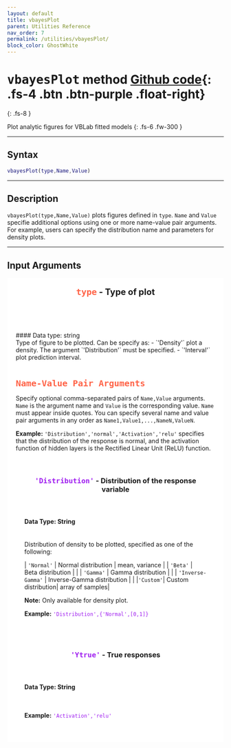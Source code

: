 ```yaml
---
layout: default
title: vbayesPlot
parent: Utilities Reference
nav_order: 7
permalink: /utilities/vbayesPlot/
block_color: GhostWhite
---
```


# <samp>vbayesPlot</samp> method [Github code](https://github.com/VBayesLab/VBLab/blob/main/VBLab/Utilities/vbayesPlot.m){: .fs-4 .btn .btn-purple  .float-right}
{: .fs-8 }

Plot analytic figures for VBLab fitted models
{: .fs-6 .fw-300 }

---

## Syntax

```matlab
vbayesPlot(type,Name,Value)
```
---
## Description
`vbayesPlot(type,Name,Value)` plots figures defined in `type`. `Name` and `Value` specifie additional options using one or more name-value pair arguments. For example, users can specify the distribution name and parameters for density plots. 

---

## Input Arguments
<!--type-->
<div class="code-example" markdown="1" style="background-color:White;padding:20px;">
<header style="font-weight:bold;font-size:20px"><span style="font-family:monospace;color:Tomato">type</span> - Type of plot </header>
#### Data type: string
<br>
Type of figure to be plotted. Can be specify as:
- `'Density'` plot a density. The argument `'Distribution'` must be specified.  
- `'Interval'` plot prediction interval. 

</div>

<div class="code-example" markdown="1" style="background-color:White;padding:20px;">
<!--Name-Value Pairs-->
<span style="font-family:monospace;font-size:20px;font-weight:bold;color:Tomato">Name-Value Pair Arguments </span>

Specify optional comma-separated pairs of `Name,Value` arguments. `Name` is the argument name and `Value` is the corresponding value. `Name` must appear inside quotes. You can specify several name and value pair arguments in any order as `Name1,Value1,...,NameN,ValueN`.

**Example:** `'Distribution','normal','Activation','relu'` specifies that the distribution of the response is normal, and the activation function of hidden layers is the Rectified Linear Unit (ReLU) function.

<!--Distibution-->
<div class="code-example" markdown="1" style="background-color:{{page.block_color}};padding:20px;">
<header><h3><span style="color:#A020F0;font-weight:bold;font-family:monospace">'Distribution'</span> - Distribution of the response variable</h3></header>

#### Data Type: String 
<br>
Distribution of density to be plotted, specified as one of the following:

| `'Normal'`   | Normal distribution | mean, variance |
| `'Beta'`     | Beta distribution   | |
| `'Gamma'`     | Gamma distribution   | |
| `'Inverse-Gamma'`     | Inverse-Gamma distribution   | |
|`'Custom'`| Custom distribution| array of samples|

**Note:** Only available for density plot.

**Example:** <code style="color:#A020F0">'Distribution',{'Normal',[0,1]}</code>
</div>

<!--Ytrue-->
<div class="code-example" markdown="1" style="background-color:{{page.block_color}};padding:20px;">
<header><h3><span style="color:#A020F0;font-weight:bold;font-family:monospace">'Ytrue'</span> - True responses</h3></header>

#### Data Type: String 
<br>


**Example:** <code style="color:#A020F0">'Activation','relu'</code>
</div>
</div>
